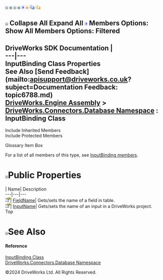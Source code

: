 ![](dotnetimages/collapse.gif) ![](dotnetimages/expand.gif) ![](dotnetimages/collapse.gif) ![](dotnetimages/expand.gif) ![](dotnetimages/drpdown.gif) ![](dotnetimages/drpdown_orange.gif) ![](dotnetimages/copycode.gif) ![](dotnetimages/copycodeHighlight.gif)

![](dotnetimages/collapse.gif) Collapse All Expand All ![](dotnetimages/drpdown.gif) Members Options: Show All  Members Options: Filtered   
---  
DriveWorks SDK Documentation  |   
---|---  
InputBinding Class Properties   
See Also [Send Feedback](mailto:apisupport@driveworks.co.uk?subject=Documentation Feedback: topic6788.md)  
[DriveWorks.Engine Assembly](topic2156.md) > [DriveWorks.Connectors.Database Namespace](topic6754.md) : InputBinding Class  
---  
  
Include Inherited Members    
Include Protected Members    


Glossary Item Box

For a list of all members of this type, see [InputBinding members](topic6789.md).

# ![](dotnetimages/collapse.gif)Public Properties

| Name| Description  
---|---|---  
![Public Property](dotnetimages/publicProperty.gif)| [FieldName](topic6794.md)| Gets/sets the name of a field in table.   
![Public Property](dotnetimages/publicProperty.gif)| [InputName](topic6795.md)| Gets/sets the name of an input in a DriveWorks project.   
Top

# ![](dotnetimages/collapse.gif)See Also

#### Reference

[InputBinding Class](topic6788.md)   
[DriveWorks.Connectors.Database Namespace](topic6754.md)

©2024 DriveWorks Ltd. All Rights Reserved.
